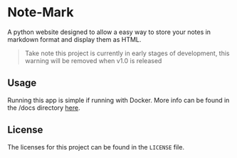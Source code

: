 # Note-Mark
A python website designed to allow a easy way to store your notes in markdown format and display them as HTML.

> Take note this project is currently in early stages of development, this warning will be removed when v1.0 is released

## Usage
Running this app is simple if running with Docker. More info can be found in the /docs directory [here](docs/index.md).

## License
The licenses for this project can be found in the `LICENSE` file.
